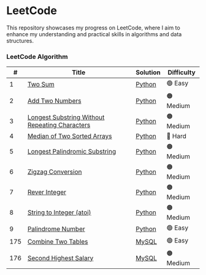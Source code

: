 LeetCode
========
This repository showcases my progress on LeetCode, where I aim to enhance my understanding and practical skills in algorithms and data structures. 

### LeetCode Algorithm

| # | Title | Solution | Difficulty |
|---| ----- | -------- | ---------- |
|1|[Two Sum](https://leetcode.com/problems/two-sum/description/)|[Python](https://github.com/benson8902/leetcode/blob/main/Code/0001_two_sum.py)|🟢 Easy|
|2|[Add Two Numbers](https://leetcode.com/problems/add-two-numbers/description/)|[Python](https://github.com/benson8902/leetcode/blob/main/Code/0002_add_two_numbers.py)|🟠 Medium|
|3|[Longest Substring Without Repeating Characters](https://leetcode.com/problems/longest-substring-without-repeating-characters/)|[Python](https://github.com/benson8902/leetcode/blob/main/Code/0003_longest_substring_without_repeating_characters.py)|🟠 Medium|
|4|[Median of Two Sorted Arrays](https://leetcode.com/problems/median-of-two-sorted-arrays/description/)|[Python](https://github.com/benson8902/leetcode/blob/main/Code/0004_median_of_two_sorted_arrays.py)|🔴 Hard|
|5|[Longest Palindromic Substring](https://leetcode.com/problems/longest-palindromic-substring/description/)|[Python](https://github.com/benson8902/leetcode/blob/main/Code/0005_Longest_Palindromic_Substring.py)|🟠 Medium|
|6|[Zigzag Conversion](https://leetcode.com/problems/zigzag-conversion/description/)|[Python](https://github.com/benson8902/leetcode/blob/main/Code/0006_Zigzag_Conversion.py)|🟠 Medium|
|7|[Rever Integer](https://leetcode.com/problems/reverse-integer/description/)|[Python](https://github.com/benson8902/leetcode/blob/main/Code/0007_Reverse_Integer.py)|🟠 Medium|
|8|[String to Integer (atoi)](https://leetcode.com/problems/string-to-integer-atoi/description/)|[Python](https://github.com/benson8902/leetcode/blob/main/Code/0008_String_to_Integer_(atoi).py)|🟠 Medium|
|9|[Palindrome Number](https://leetcode.com/problems/palindrome-number/description/)|[Python](https://github.com/benson8902/leetcode/blob/main/Code/0009_Palindrome_Number.py)|🟢 Easy|
|175|[Combine Two Tables](https://leetcode.com/problems/combine-two-tables/description/)|[MySQL](https://github.com/benson8902/leetcode/blob/main/Code/0175_Combine_Two_Tables.sql)|🟢 Easy|
|176|[Second Highest Salary](https://leetcode.com/problems/second-highest-salary/description/)|[MySQL](https://github.com/benson8902/leetcode/blob/main/Code/0176_Second_Highest_Salary.sql)|🟠 Medium|
